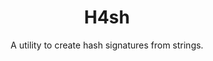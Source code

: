 <h1 align="center">H4sh</h1>
<p align="center">A utility to create hash signatures from strings.</p>

